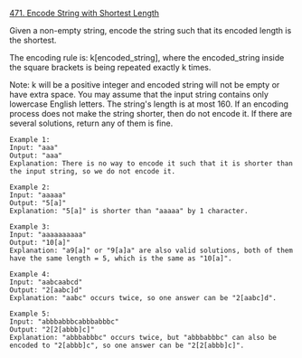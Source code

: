 [471. Encode String with Shortest Length](https://leetcode.com/problems/encode-string-with-shortest-length/)

Given a non-empty string, encode the string such that its encoded length is the shortest.

The encoding rule is: k[encoded_string], where the encoded_string inside the square brackets is being repeated exactly k times.

Note:
k will be a positive integer and encoded string will not be empty or have extra space.
You may assume that the input string contains only lowercase English letters. The string's length is at most 160.
If an encoding process does not make the string shorter, then do not encode it. If there are several solutions, return any of them is fine.

```
Example 1:
Input: "aaa"
Output: "aaa"
Explanation: There is no way to encode it such that it is shorter than the input string, so we do not encode it.

Example 2:
Input: "aaaaa"
Output: "5[a]"
Explanation: "5[a]" is shorter than "aaaaa" by 1 character.

Example 3:
Input: "aaaaaaaaaa"
Output: "10[a]"
Explanation: "a9[a]" or "9[a]a" are also valid solutions, both of them have the same length = 5, which is the same as "10[a]".

Example 4:
Input: "aabcaabcd"
Output: "2[aabc]d"
Explanation: "aabc" occurs twice, so one answer can be "2[aabc]d".

Example 5:
Input: "abbbabbbcabbbabbbc"
Output: "2[2[abbb]c]"
Explanation: "abbbabbbc" occurs twice, but "abbbabbbc" can also be encoded to "2[abbb]c", so one answer can be "2[2[abbb]c]".
``` 